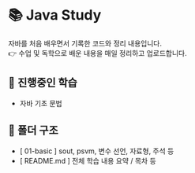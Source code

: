 # 📚 Java Study
자바를 처음 배우면서 기록한 코드와 정리 내용입니다.  
👉 수업 및 독학으로 배운 내용을 매일 정리하고 업로드합니다.

## 📌 진행중인 학습
- 자바 기초 문법
      
## 📁 폴더 구조
- [ 01-basic ] sout, psvm, 변수 선언, 자료형, 주석 등
- [ README.md ] 전체 학습 내용 요약 / 목차 등

